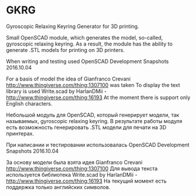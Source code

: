 # GKRG
Gyroscopic Relaxing Keyring Generator for 3D printing.

Small OpenSCAD module, which generates the model, so-called, gyroscopic relaxing keyring.
As a result, the module has the ability to generate .STL models for printing on 3D printers.

When writing and testing used OpenSCAD Development Snapshots 2016.10.04

For a basis of model the idea of Gianfranco Crevani http://www.thingiverse.com/thing:1307100 was taken
To display the text library is used Write.scad by HarlanDMii - http://www.thingiverse.com/thing:16193
At the moment there is support only English characters.

Небольшой модуль для OpenSCAD, который генерирует модели, так называемых, gyroscopic relaxing keyring.
В результате работы модуля есть возможность генерировать .STL модели для печати на 3D принтерах.

При написании и тестировании использовалась OpenSCAD Development Snapshots 2016.10.04

За основу модели была взята идея Gianfranco Crevani http://www.thingiverse.com/thing:1307100
Для вывода текста используется библиотека Write.scad by HarlanDMii - http://www.thingiverse.com/thing:16193
На текущий момент есть поддержка только английских символов.

